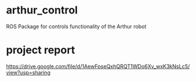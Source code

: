 # arthur_control
ROS Package for controls functionality of the Arthur robot

# project report 
https://drive.google.com/file/d/1AewFpseQxhQRQT1WDo6Xv_wxK3kNsLc5/view?usp=sharing
